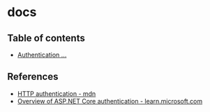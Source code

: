 # docs

## Table of contents

- [Authentication ...](./auth/README.md)

## References

- [HTTP authentication - mdn](https://developer.mozilla.org/ja/docs/Web/HTTP/Authentication)
- [Overview of ASP.NET Core authentication - learn.microsoft.com](https://learn.microsoft.com/ja-jp/aspnet/core/security/authentication)
